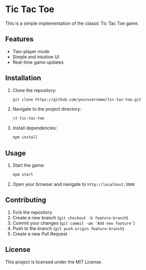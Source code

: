 # Tic Tac Toe

This is a simple implementation of the classic Tic Tac Toe game.

## Features

- Two-player mode
- Simple and intuitive UI
- Real-time game updates

## Installation

1. Clone the repository:
    ```sh
    git clone https://github.com/yourusername/tic-tac-toe.git
    ```
2. Navigate to the project directory:
    ```sh
    cd tic-tac-toe
    ```
3. Install dependencies:
    ```sh
    npm install
    ```

## Usage

1. Start the game:
    ```sh
    npm start
    ```
2. Open your browser and navigate to `http://localhost:3000`

## Contributing

1. Fork the repository
2. Create a new branch (`git checkout -b feature-branch`)
3. Commit your changes (`git commit -am 'Add new feature'`)
4. Push to the branch (`git push origin feature-branch`)
5. Create a new Pull Request

## License

This project is licensed under the MIT License.
